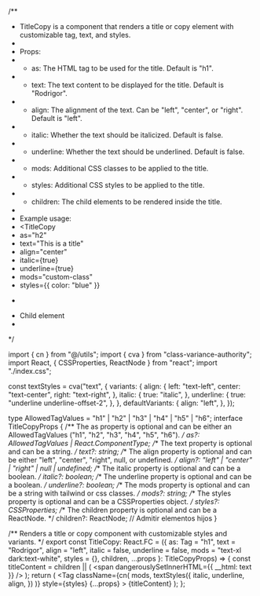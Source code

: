 /**
 * TitleCopy is a component that renders a title or copy element with customizable tag, text, and styles.
 *
 * Props:
 * - as: The HTML tag to be used for the title. Default is "h1".
 * - text: The text content to be displayed for the title. Default is "Rodrigor".
 * - align: The alignment of the text. Can be "left", "center", or "right". Default is "left".
 * - italic: Whether the text should be italicized. Default is false.
 * - underline: Whether the text should be underlined. Default is false.
 * - mods: Additional CSS classes to be applied to the title.
 * - styles: Additional CSS styles to be applied to the title.
 * - children: The child elements to be rendered inside the title.
 *
 * Example usage:
 * <TitleCopy
 *   as="h2"
 *   text="This is a title"
 *   align="center"
 *   italic={true}
 *   underline={true}
 *   mods="custom-class"
 *   styles={{ color: "blue" }}
 * >
 *   <span>Child element</span>
 * </TitleCopy>
 */

import { cn } from "@/utils";
import { cva } from "class-variance-authority";
import React, { CSSProperties, ReactNode } from "react";
import "./index.css";

const textStyles = cva("text", {
  variants: {
    align: {
      left: "text-left",
      center: "text-center",
      right: "text-right",
    },
    italic: {
      true: "italic",
    },
    underline: {
      true: "underline underline-offset-2",
    },
  },
  defaultVariants: {
    align: "left",
  },
});

type AllowedTagValues = "h1" | "h2" | "h3" | "h4" | "h5" | "h6";
interface TitleCopyProps {
  /** The as property is optional and can be either an AllowedTagValues ("h1", "h2", "h3", "h4", "h5", "h6").  */
  as?: AllowedTagValues | React.ComponentType<any>;
  /** The text property is optional and can be a string.  */
  text?: string;
  /** The align property is optional and can be either "left", "center", "right", null, or undefined.  */
  align?: "left" | "center" | "right" | null | undefined;
  /** The italic property is optional and can be a boolean.  */
  italic?: boolean;
  /** The underline property is optional and can be a boolean.  */
  underline?: boolean;
  /** The mods property is optional and can be a string with tailwind or css classes. */
  mods?: string;
  /** The styles property is optional and can be a CSSProperties object. */
  styles?: CSSProperties;
  /** The children property is optional and can be a ReactNode. */
  children?: ReactNode; // Admitir elementos hijos
}

/** Renders a title or copy component with customizable styles and variants. */
export const TitleCopy: React.FC<TitleCopyProps> = ({
  as: Tag = "h1",
  text = "Rodrigor",
  align = "left",
  italic = false,
  underline = false,
  mods = "text-xl dark:text-white",
  styles = {},
  children,
  ...props
}: TitleCopyProps) => {
  const titleContent = children || (
    <span dangerouslySetInnerHTML={{ __html: text }} />
  );
  return (
    <Tag
      className={cn(
        mods,
        textStyles({
          italic,
          underline,
          align,
        })
      )}
      style={styles}
      {...props}
    >
      {titleContent}
    </Tag>
  );
};
